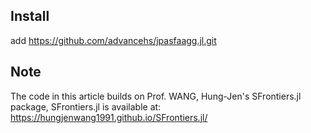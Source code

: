 ## Install
add https://github.com/advancehs/jpasfaagg.jl.git

## Note
The code in this article builds on Prof. WANG, Hung-Jen's SFrontiers.jl package, SFrontiers.jl is available at: https://hungjenwang1991.github.io/SFrontiers.jl/
